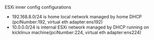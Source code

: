 ESXi inner config configurations

 - 192.168.8.0/24 is home local network managed by home DHCP (pciNumber:192, virtual eth adapter:ens192)
 - 10.0.0.0/24 is internal ESXi network managed by DHCP running on kicklinux machine(pciNumber:224, virtual eth adapter:ens224)



